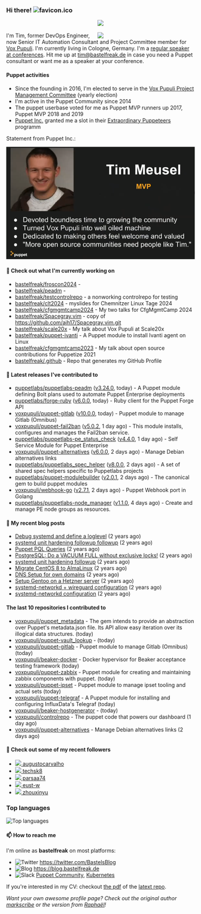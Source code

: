 ### Hi there! ![favicon.ico](https://raw.githubusercontent.com/bastelfreak/bastelfreak/master/favicon.ico)

<p align="center">
  <a href="https://github.com/ryo-ma/github-profile-trophy"><img src="https://github-profile-trophy.vercel.app/?username=bastelfreak&theme=darkhub&margin-w=15&margin-h=15&no-frame=true&column=5"/></a>
</p>

<img align="right" src="https://avatars.githubusercontent.com/bastelfreak" width="260">

I'm Tim, former DevOps Engineer, now Senior IT Automation Consultant and Project
Committee member for [Vox Pupuli](https://voxpupuli.org).
I'm currently living in Cologne, Germany. I'm a
[regular speaker at conferences](https://github.com/bastelfreak/talks#collection-of-talks-proposals-and-related-stuff).
Hit me up at [tim@bastelfreak.de](mailto:tim@bastelfeak.de) in case you need a
Puppet consultant or want me as a speaker at your conference.

#### Puppet activities

* Since the founding in 2016, I'm elected to serve in the [Vox Pupuli Project Management Committee](https://voxpupuli.org/blog/2016/10/12/pmc-election-results/) (yearly election)
* I'm active in the Puppet Community since 2014
* The puppet userbase voted for me as Puppet MVP runners up 2017, Puppet MVP 2018 and 2019
* [Puppet Inc.](https://puppet.com) granted me a slot in their [Extraordinary Puppeteers](https://puppet-champions.github.io/profiles.html) programm

Statement from Puppet Inc.:

![mvp statement](https://raw.githubusercontent.com/bastelfreak/bastelfreak/master/MVP.png)

#### 🌱 Check out what I'm currently working on


- [bastelfreak/froscon2024](https://github.com/bastelfreak/froscon2024) - 
- [bastelfreak/peadm](https://github.com/bastelfreak/peadm) - 
- [bastelfreak/testcontrolrepo](https://github.com/bastelfreak/testcontrolrepo) - a nonworking controlrepo for testing
- [bastelfreak/clt2024](https://github.com/bastelfreak/clt2024) - myslides for Chemnitzer Linux Tage 2024
- [bastelfreak/cfgmgmtcamp2024](https://github.com/bastelfreak/cfgmgmtcamp2024) - My two talks for CfgMgmtCamp 2024
- [bastelfreak/Spacegray.vim](https://github.com/bastelfreak/Spacegray.vim) - copy of https://github.com/ajh17/Spacegray.vim.git
- [bastelfreak/scale20x](https://github.com/bastelfreak/scale20x) - My talk about Vox Pupuli at Scale20x
- [bastelfreak/puppet-ivanti](https://github.com/bastelfreak/puppet-ivanti) - A Puppet module to install Ivanti agent on Linux
- [bastelfreak/cfgmgmtcamp2023](https://github.com/bastelfreak/cfgmgmtcamp2023) - My talk about open source contributions for Puppetize 2021
- [bastelfreak/.github](https://github.com/bastelfreak/.github) - Repo that generates my GitHub Profile

#### 🔭 Latest releases I've contributed to


- [puppetlabs/puppetlabs-peadm](https://github.com/puppetlabs/puppetlabs-peadm) ([v3.24.0](https://github.com/puppetlabs/puppetlabs-peadm/releases/tag/v3.24.0), today) - A Puppet module defining Bolt plans used to automate Puppet Enterprise deployments
- [puppetlabs/forge-ruby](https://github.com/puppetlabs/forge-ruby) ([v6.0.0](https://github.com/puppetlabs/forge-ruby/releases/tag/v6.0.0), today) - Ruby client for the Puppet Forge API
- [voxpupuli/puppet-gitlab](https://github.com/voxpupuli/puppet-gitlab) ([v10.0.0](https://github.com/voxpupuli/puppet-gitlab/releases/tag/v10.0.0), today) - Puppet module to manage Gitlab (Omnibus)
- [voxpupuli/puppet-fail2ban](https://github.com/voxpupuli/puppet-fail2ban) ([v5.0.2](https://github.com/voxpupuli/puppet-fail2ban/releases/tag/v5.0.2), 1 day ago) - This module installs, configures and manages the Fail2ban service.
- [puppetlabs/puppetlabs-pe_status_check](https://github.com/puppetlabs/puppetlabs-pe_status_check) ([v4.4.0](https://github.com/puppetlabs/puppetlabs-pe_status_check/releases/tag/v4.4.0), 1 day ago) - Self Service Module for Puppet Enterprise
- [voxpupuli/puppet-alternatives](https://github.com/voxpupuli/puppet-alternatives) ([v6.0.0](https://github.com/voxpupuli/puppet-alternatives/releases/tag/v6.0.0), 2 days ago) - Manage Debian alternatives links
- [puppetlabs/puppetlabs_spec_helper](https://github.com/puppetlabs/puppetlabs_spec_helper) ([v8.0.0](https://github.com/puppetlabs/puppetlabs_spec_helper/releases/tag/v8.0.0), 2 days ago) - A set of shared spec helpers specific to Puppetlabs projects
- [puppetlabs/puppet-modulebuilder](https://github.com/puppetlabs/puppet-modulebuilder) ([v2.0.1](https://github.com/puppetlabs/puppet-modulebuilder/releases/tag/v2.0.1), 2 days ago) - The canonical gem to build puppet modules
- [voxpupuli/webhook-go](https://github.com/voxpupuli/webhook-go) ([v2.7.1](https://github.com/voxpupuli/webhook-go/releases/tag/v2.7.1), 2 days ago) - Puppet Webhook port in Golang
- [puppetlabs/puppetlabs-node_manager](https://github.com/puppetlabs/puppetlabs-node_manager) ([v1.1.0](https://github.com/puppetlabs/puppetlabs-node_manager/releases/tag/v1.1.0), 4 days ago) - Create and manage PE node groups as resources.

#### 📜 My recent blog posts


- [Debug systemd and define a loglevel](https://blog.bastelfreak.de/2022/02/debug-systemd-and-define-a-loglevel/) (2 years ago)
- [systemd unit hardening followup followup](https://blog.bastelfreak.de/2022/01/systemd-unit-hardening-followup-followup/) (2 years ago)
- [Puppet PQL Queries](https://blog.bastelfreak.de/2022/01/puppet-pql-queries/) (2 years ago)
- [PostgreSQL: Do a VACUUM FULL without exclusive locks!](https://blog.bastelfreak.de/2022/01/postgresql-do-a-vacuum-full-without-exclusive-locks/) (2 years ago)
- [systemd unit hardening followup](https://blog.bastelfreak.de/2022/01/systemd-unit-hardening-followup/) (2 years ago)
- [Migrate CentOS 8 to AlmaLinux](https://blog.bastelfreak.de/2022/01/migrate-centos-8-to-almalinux/) (2 years ago)
- [DNS Setup for own domains](https://blog.bastelfreak.de/2022/01/dns-setup-for-own-domains/) (2 years ago)
- [Setup Gentoo on a Hetzner server](https://blog.bastelfreak.de/2022/01/setup-gentoo-on-a-hetzner-server/) (2 years ago)
- [systemd-networkd &#43; wireguard configuration](https://blog.bastelfreak.de/2022/01/systemd-networkd-wireguard-configuration/) (2 years ago)
- [systemd-networkd configuration](https://blog.bastelfreak.de/2022/01/systemd-networkd-configuration/) (2 years ago)

#### The last 10 repositories I contributed to


- [voxpupuli/puppet_metadata](https://github.com/voxpupuli/puppet_metadata) - The gem intends to provide an abstraction over Puppet&#39;s metadata.json file. Its API allow easy iteration over its illogical data structures. (today)
- [voxpupuli/puppet-vault_lookup](https://github.com/voxpupuli/puppet-vault_lookup) -  (today)
- [voxpupuli/puppet-gitlab](https://github.com/voxpupuli/puppet-gitlab) - Puppet module to manage Gitlab (Omnibus) (today)
- [voxpupuli/beaker-docker](https://github.com/voxpupuli/beaker-docker) - Docker hypervisor for Beaker acceptance testing framework (today)
- [voxpupuli/puppet-zabbix](https://github.com/voxpupuli/puppet-zabbix) - Puppet module for creating and maintaining zabbix components with puppet. (today)
- [voxpupuli/puppet-ipset](https://github.com/voxpupuli/puppet-ipset) - Puppet module to manage ipset tooling and actual sets (today)
- [voxpupuli/puppet-telegraf](https://github.com/voxpupuli/puppet-telegraf) - A Puppet module for installing and configuring InfluxData&#39;s Telegraf (today)
- [voxpupuli/beaker-hostgenerator](https://github.com/voxpupuli/beaker-hostgenerator) -  (today)
- [voxpupuli/controlrepo](https://github.com/voxpupuli/controlrepo) - The puppet code that powers our dashboard (1 day ago)
- [voxpupuli/puppet-alternatives](https://github.com/voxpupuli/puppet-alternatives) - Manage Debian alternatives links (2 days ago)

#### 👥 Check out some of my recent followers


- [<img src="https://avatars.githubusercontent.com/u/8357866?v=4" height="20"/> augustocarvalho](https://github.com/augustocarvalho)
- [<img src="https://avatars.githubusercontent.com/u/71723339?v=4" height="20"/> techsk8](https://github.com/techsk8)
- [<img src="https://avatars.githubusercontent.com/u/133056472?u=f0118db611ed7ebba7844cf672a317206636dcb2&amp;v=4" height="20"/> parsaa74](https://github.com/parsaa74)
- [<img src="https://avatars.githubusercontent.com/u/39115651?u=698b472b817b1e117b5a86aec9f97be8902db342&amp;v=4" height="20"/> eust-w](https://github.com/eust-w)
- [<img src="https://avatars.githubusercontent.com/u/3961183?u=01582e87de4eed440b07b84786cf348e731cb2b1&amp;v=4" height="20"/> zhouxinyu](https://github.com/zhouxinyu)

### Top languages

![Top languages](https://github-readme-stats.vercel.app/api/top-langs/?username=bastelfreak&hide_title=true)

#### 📫 How to reach me

I'm online as **bastelfreak** on most platforms:

- <img src="https://raw.githubusercontent.com/FortAwesome/Font-Awesome/master/svgs/brands/twitter.svg" width="20" alt="Twitter" /> https://twitter.com/BastelsBlog
- <img src="https://raw.githubusercontent.com/FortAwesome/Font-Awesome/master/svgs/brands/wordpress.svg" width="20" alt="Blog" /> https://blog.bastelfreak.de
- <img src="https://raw.githubusercontent.com/FortAwesome/Font-Awesome/master/svgs/brands/slack.svg" width="20" alt="Slack" /> [Puppet Community](https://slack.puppet.com/), [Kubernetes](https://slack.k8s.io/)

If you're interested in my CV: checkout [the pdf](https://github.com/bastelfreak/cv/raw/master/content-en.pdf) of the [latext repo](https://github.com/bastelfreak/cv#readme).

*Want your own awesome profile page? Check out the original author [markscribe](https://github.com/muesli/markscribe) or the version from [Raphaël](https://github.com/raphink/raphink#hi-there-)!*
